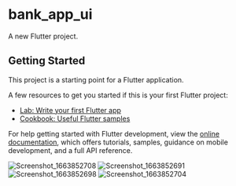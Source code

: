 # bank_app_ui

A new Flutter project.

## Getting Started

This project is a starting point for a Flutter application.

A few resources to get you started if this is your first Flutter project:

- [Lab: Write your first Flutter app](https://docs.flutter.dev/get-started/codelab)
- [Cookbook: Useful Flutter samples](https://docs.flutter.dev/cookbook)

For help getting started with Flutter development, view the
[online documentation](https://docs.flutter.dev/), which offers tutorials,
samples, guidance on mobile development, and a full API reference.


![Screenshot_1663852708](https://user-images.githubusercontent.com/80188809/191757831-bcb661d6-eec7-4cab-a41a-484cbaad1efe.png)
![Screenshot_1663852691](https://user-images.githubusercontent.com/80188809/191757844-cc54f071-2baf-417c-b515-c227675759e1.png)
![Screenshot_1663852698](https://user-images.githubusercontent.com/80188809/191757850-4b0afa15-c4d1-49e7-a30c-2aa306c1fc06.png)
![Screenshot_1663852704](https://user-images.githubusercontent.com/80188809/191757856-90c1f1a2-88bd-43f8-aacb-8e0c85e2f339.png)
